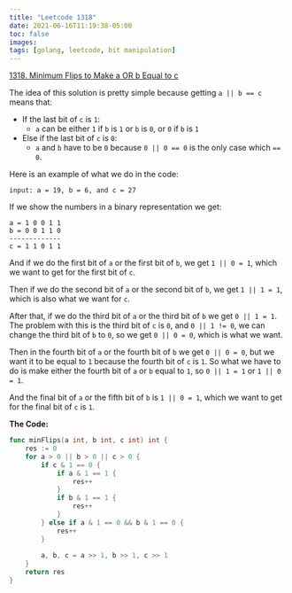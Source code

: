 ```yaml
---
title: "Leetcode 1318"
date: 2021-06-16T11:19:38-05:00
toc: false
images:
tags: [golang, leetcode, bit manipulation]
---
```


[1318. Minimum Flips to Make a OR b Equal to c](https://leetcode.com/problems/minimum-flips-to-make-a-or-b-equal-to-c/)

The idea of this solution is pretty simple because getting `a || b == c` means that:

* If the last bit of `c` is `1`:
    * `a` can be either `1` if `b` is `1` or `b` is `0`, or `0` if `b` is `1`
* Else if the last bit of `c` is `0`:
    * `a` and `b` have to be `0` because `0 || 0 == 0` is the only case which `== 0`.

Here is an example of what we do in the code:

`input: a = 19, b = 6, and c = 27`

If we show the numbers in a binary representation we get:

```
a = 1 0 0 1 1
b = 0 0 1 1 0
-------------
c = 1 1 0 1 1
```

And if we do the first bit of `a` or the first bit of `b`, we get `1 || 0 = 1`, which we want to get for the first bit of `c`.

Then if we do the second bit of `a` or the second bit of `b`, we get `1 || 1 = 1`, which is also what we want for `c`.

After that, if we do the third bit of `a` or the third bit of `b` we get `0 || 1 = 1`. The problem with this is the third bit of `c` is `0`, and `0 || 1 != 0`, we can change the third bit of `b` to `0`, so we get `0 || 0 = 0`, which is what we want.

Then in the fourth bit of `a` or the fourth bit of `b` we get `0 || 0 = 0`, but we want it to be equal to `1` because the fourth bit of `c` is `1`. So what we have to do is make either the fourth bit of `a` or `b` equal to `1`, so `0 || 1 = 1` or `1 || 0 = 1`.

And the final bit of `a` or the fifth bit of `b` is `1 || 0 = 1`, which we want to get for the final bit of `c` is `1`.

**The Code:**

``` go
func minFlips(a int, b int, c int) int {
	res := 0
	for a > 0 || b > 0 || c > 0 {
		if c & 1 == 0 {
			if a & 1 == 1 {
				res++
			}
			if b & 1 == 1 { 
				res++ 
			}
		} else if a & 1 == 0 && b & 1 == 0 {
			res++
		}
		
		a, b, c = a >> 1, b >> 1, c >> 1
	}
	return res
}
```